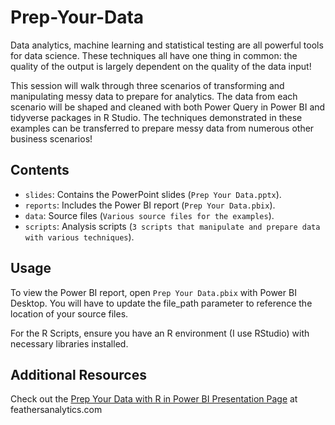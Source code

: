 # Prep-Your-Data
Data analytics, machine learning and statistical testing are all powerful tools for data science. These techniques all have one thing in common: the quality of the output is largely dependent on the quality of the data input! 

This session will walk through three scenarios of transforming and manipulating messy data to prepare for analytics. The data from each scenario will be shaped and cleaned with both Power Query in Power BI and tidyverse packages in R Studio. The techniques demonstrated in these examples can be transferred to prepare messy data from numerous other business scenarios!

## Contents

- `slides`: Contains the PowerPoint slides (`Prep Your Data.pptx`).
- `reports`: Includes the Power BI report (`Prep Your Data.pbix`).
- `data`: Source files (`Various source files for the examples`).
- `scripts`: Analysis scripts (`3 scripts that manipulate and prepare data with various techniques`).

## Usage

To view the Power BI report, open `Prep Your Data.pbix` with Power BI Desktop. You will have to update the file_path parameter to reference the location of your source files.

For the R Scripts, ensure you have an R environment (I use RStudio) with necessary libraries installed.

## Additional Resources

Check out the [Prep Your Data with R in Power BI Presentation Page](https://feathersanalytics.com/portfolio/prep-your-data-for-analytics-with-r-power-bi/) at feathersanalytics.com
